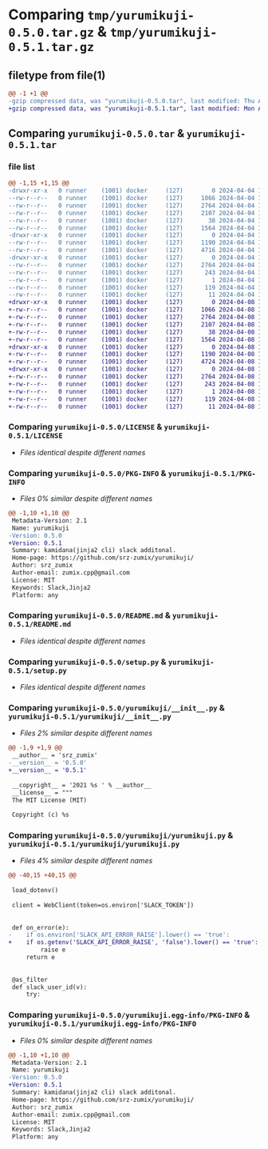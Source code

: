 # Comparing `tmp/yurumikuji-0.5.0.tar.gz` & `tmp/yurumikuji-0.5.1.tar.gz`

## filetype from file(1)

```diff
@@ -1 +1 @@
-gzip compressed data, was "yurumikuji-0.5.0.tar", last modified: Thu Apr  4 12:27:48 2024, max compression
+gzip compressed data, was "yurumikuji-0.5.1.tar", last modified: Mon Apr  8 13:54:54 2024, max compression
```

## Comparing `yurumikuji-0.5.0.tar` & `yurumikuji-0.5.1.tar`

### file list

```diff
@@ -1,15 +1,15 @@
-drwxr-xr-x   0 runner    (1001) docker     (127)        0 2024-04-04 12:27:48.637964 yurumikuji-0.5.0/
--rw-r--r--   0 runner    (1001) docker     (127)     1066 2024-04-04 12:27:40.000000 yurumikuji-0.5.0/LICENSE
--rw-r--r--   0 runner    (1001) docker     (127)     2764 2024-04-04 12:27:48.637964 yurumikuji-0.5.0/PKG-INFO
--rw-r--r--   0 runner    (1001) docker     (127)     2107 2024-04-04 12:27:40.000000 yurumikuji-0.5.0/README.md
--rw-r--r--   0 runner    (1001) docker     (127)       38 2024-04-04 12:27:48.637964 yurumikuji-0.5.0/setup.cfg
--rw-r--r--   0 runner    (1001) docker     (127)     1564 2024-04-04 12:27:40.000000 yurumikuji-0.5.0/setup.py
-drwxr-xr-x   0 runner    (1001) docker     (127)        0 2024-04-04 12:27:48.637964 yurumikuji-0.5.0/yurumikuji/
--rw-r--r--   0 runner    (1001) docker     (127)     1190 2024-04-04 12:27:40.000000 yurumikuji-0.5.0/yurumikuji/__init__.py
--rw-r--r--   0 runner    (1001) docker     (127)     4716 2024-04-04 12:27:40.000000 yurumikuji-0.5.0/yurumikuji/yurumikuji.py
-drwxr-xr-x   0 runner    (1001) docker     (127)        0 2024-04-04 12:27:48.637964 yurumikuji-0.5.0/yurumikuji.egg-info/
--rw-r--r--   0 runner    (1001) docker     (127)     2764 2024-04-04 12:27:48.000000 yurumikuji-0.5.0/yurumikuji.egg-info/PKG-INFO
--rw-r--r--   0 runner    (1001) docker     (127)      243 2024-04-04 12:27:48.000000 yurumikuji-0.5.0/yurumikuji.egg-info/SOURCES.txt
--rw-r--r--   0 runner    (1001) docker     (127)        1 2024-04-04 12:27:48.000000 yurumikuji-0.5.0/yurumikuji.egg-info/dependency_links.txt
--rw-r--r--   0 runner    (1001) docker     (127)      119 2024-04-04 12:27:48.000000 yurumikuji-0.5.0/yurumikuji.egg-info/requires.txt
--rw-r--r--   0 runner    (1001) docker     (127)       11 2024-04-04 12:27:48.000000 yurumikuji-0.5.0/yurumikuji.egg-info/top_level.txt
+drwxr-xr-x   0 runner    (1001) docker     (127)        0 2024-04-08 13:54:54.453450 yurumikuji-0.5.1/
+-rw-r--r--   0 runner    (1001) docker     (127)     1066 2024-04-08 13:54:44.000000 yurumikuji-0.5.1/LICENSE
+-rw-r--r--   0 runner    (1001) docker     (127)     2764 2024-04-08 13:54:54.453450 yurumikuji-0.5.1/PKG-INFO
+-rw-r--r--   0 runner    (1001) docker     (127)     2107 2024-04-08 13:54:44.000000 yurumikuji-0.5.1/README.md
+-rw-r--r--   0 runner    (1001) docker     (127)       38 2024-04-08 13:54:54.453450 yurumikuji-0.5.1/setup.cfg
+-rw-r--r--   0 runner    (1001) docker     (127)     1564 2024-04-08 13:54:44.000000 yurumikuji-0.5.1/setup.py
+drwxr-xr-x   0 runner    (1001) docker     (127)        0 2024-04-08 13:54:54.449450 yurumikuji-0.5.1/yurumikuji/
+-rw-r--r--   0 runner    (1001) docker     (127)     1190 2024-04-08 13:54:44.000000 yurumikuji-0.5.1/yurumikuji/__init__.py
+-rw-r--r--   0 runner    (1001) docker     (127)     4724 2024-04-08 13:54:44.000000 yurumikuji-0.5.1/yurumikuji/yurumikuji.py
+drwxr-xr-x   0 runner    (1001) docker     (127)        0 2024-04-08 13:54:54.453450 yurumikuji-0.5.1/yurumikuji.egg-info/
+-rw-r--r--   0 runner    (1001) docker     (127)     2764 2024-04-08 13:54:54.000000 yurumikuji-0.5.1/yurumikuji.egg-info/PKG-INFO
+-rw-r--r--   0 runner    (1001) docker     (127)      243 2024-04-08 13:54:54.000000 yurumikuji-0.5.1/yurumikuji.egg-info/SOURCES.txt
+-rw-r--r--   0 runner    (1001) docker     (127)        1 2024-04-08 13:54:54.000000 yurumikuji-0.5.1/yurumikuji.egg-info/dependency_links.txt
+-rw-r--r--   0 runner    (1001) docker     (127)      119 2024-04-08 13:54:54.000000 yurumikuji-0.5.1/yurumikuji.egg-info/requires.txt
+-rw-r--r--   0 runner    (1001) docker     (127)       11 2024-04-08 13:54:54.000000 yurumikuji-0.5.1/yurumikuji.egg-info/top_level.txt
```

### Comparing `yurumikuji-0.5.0/LICENSE` & `yurumikuji-0.5.1/LICENSE`

 * *Files identical despite different names*

### Comparing `yurumikuji-0.5.0/PKG-INFO` & `yurumikuji-0.5.1/PKG-INFO`

 * *Files 0% similar despite different names*

```diff
@@ -1,10 +1,10 @@
 Metadata-Version: 2.1
 Name: yurumikuji
-Version: 0.5.0
+Version: 0.5.1
 Summary: kamidana(jinja2 cli) slack additonal.
 Home-page: https://github.com/srz-zumix/yurumikuji/
 Author: srz_zumix
 Author-email: zumix.cpp@gmail.com
 License: MIT
 Keywords: Slack,Jinja2
 Platform: any
```

### Comparing `yurumikuji-0.5.0/README.md` & `yurumikuji-0.5.1/README.md`

 * *Files identical despite different names*

### Comparing `yurumikuji-0.5.0/setup.py` & `yurumikuji-0.5.1/setup.py`

 * *Files identical despite different names*

### Comparing `yurumikuji-0.5.0/yurumikuji/__init__.py` & `yurumikuji-0.5.1/yurumikuji/__init__.py`

 * *Files 2% similar despite different names*

```diff
@@ -1,9 +1,9 @@
 __author__ = 'srz_zumix'
-__version__ = '0.5.0'
+__version__ = '0.5.1'
 
 __copyright__ = '2021 %s ' % __author__
 __license__ = """
 The MIT License (MIT)
 
 Copyright (c) %s
```

### Comparing `yurumikuji-0.5.0/yurumikuji/yurumikuji.py` & `yurumikuji-0.5.1/yurumikuji/yurumikuji.py`

 * *Files 4% similar despite different names*

```diff
@@ -40,15 +40,15 @@
 
 load_dotenv()
 
 client = WebClient(token=os.environ['SLACK_TOKEN'])
 
 
 def on_error(e):
-    if os.environ['SLACK_API_ERROR_RAISE'].lower() == 'true':
+    if os.getenv('SLACK_API_ERROR_RAISE', 'false').lower() == 'true':
         raise e
     return e
 
 
 @as_filter
 def slack_user_id(v):
     try:
```

### Comparing `yurumikuji-0.5.0/yurumikuji.egg-info/PKG-INFO` & `yurumikuji-0.5.1/yurumikuji.egg-info/PKG-INFO`

 * *Files 0% similar despite different names*

```diff
@@ -1,10 +1,10 @@
 Metadata-Version: 2.1
 Name: yurumikuji
-Version: 0.5.0
+Version: 0.5.1
 Summary: kamidana(jinja2 cli) slack additonal.
 Home-page: https://github.com/srz-zumix/yurumikuji/
 Author: srz_zumix
 Author-email: zumix.cpp@gmail.com
 License: MIT
 Keywords: Slack,Jinja2
 Platform: any
```

